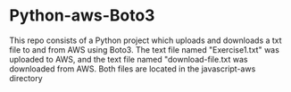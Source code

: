 # Python-aws-Boto3
This repo consists of a Python project which uploads and downloads a txt file to and from AWS using Boto3.
The text file named "Exercise1.txt" was uploaded to AWS, and the text file named "download-file.txt was downloaded from AWS.
Both files are located in the javascript-aws directory
